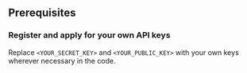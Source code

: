 ## Prerequisites

### Register and apply for your own API keys

Replace `<YOUR_SECRET_KEY>` and `<YOUR_PUBLIC_KEY>` with your own keys wherever necessary in the code.
